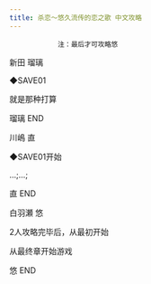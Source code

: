 ```yaml
---
title: 杀恋～悠久流传的恋之歌 中文攻略
---
```


                注：最后才可攻略悠



新田 瑠璃



◆SAVE01

就是那种打算



瑠璃 END



川嶋 直



◆SAVE01开始

…;…;



直 END



白羽瀬 悠



2人攻略完毕后，从最初开始

从最终章开始游戏



悠 END


              
